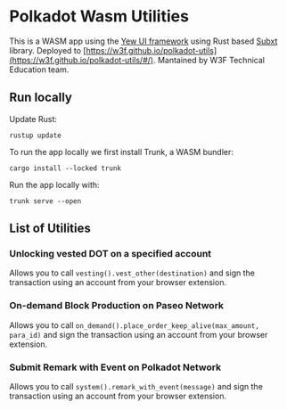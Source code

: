 # Polkadot Wasm Utilities

This is a WASM app using the [Yew UI framework](https://yew.rs/) using Rust based [Subxt](https://github.com/paritytech/subxt) library.
Deployed to [https://w3f.github.io/polkadot-utils](https://w3f.github.io/polkadot-utils/#/). Mantained by W3F Technical Education team.

## Run locally

Update Rust:

```
rustup update
```

To run the app locally we first install Trunk, a WASM bundler:

```
cargo install --locked trunk
```


Run the app locally with:

```
trunk serve --open
```

## List of Utilities

### Unlocking vested DOT on a specified account

Allows you to call `vesting().vest_other(destination)` and sign the transaction using an account from your browser extension.

### On-demand Block Production on Paseo Network

Allows you to call `on_demand().place_order_keep_alive(max_amount, para_id)` and sign the transaction using an account from your browser extension.

### Submit Remark with Event on Polkadot Network

Allows you to call `system().remark_with_event(message)` and sign the transaction using an account from your browser extension.


